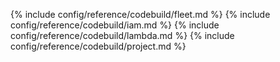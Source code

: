 {% include config/reference/codebuild/fleet.md %}
{% include config/reference/codebuild/iam.md %}
{% include config/reference/codebuild/lambda.md %}
{% include config/reference/codebuild/project.md %}